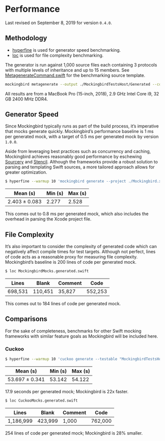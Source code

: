 # Performance

Last revised on September 8, 2019 for version `0.4.0`.

## Methodology

- [hyperfine](https://github.com/sharkdp/hyperfine) is used for generator speed benchmarking.
- [loc](https://github.com/cgag/loc) is used for file complexity benchmarking.

The generator is run against 1,000 source files each containing 3 protocols with multiple levels of inheritance and 
up to 15 members. See [MetagenerateCommand.swift](/MockingbirdCli/Interface/MetagenerateCommand.swift) 
for the benchmarking source template.

```bash
mockingbird metagenerate --output ./MockingbirdTestsHost/Generated --count 1000
```

All results are from a MacBook Pro (15-inch, 2018), 2.9 GHz Intel Core i9, 32 GB 2400 MHz DDR4.

## Generator Speed

Since Mockingbird typically runs as part of the build process, it’s imperative that mocks generate quickly. 
Mockingbird’s performance baseline is 1 ms per generated mock, with a target of 0.5 ms per generated mock by
version `1.0.0`.

Aside from leveraging best practices such as concurrency and caching, Mockingbird achieves reasonably good 
performance by eschewing [Sourcery](https://github.com/krzysztofzablocki/Sourcery) and 
[Stencil](https://github.com/stencilproject/Stencil). Although the frameworks provide a robust solution to parsing 
and templating Swift sources, a more tailored approach allows for greater optimization.

```bash
$ hyperfine --warmup 10 'mockingbird generate --project ./Mockingbird.xcodeproj --target MockingbirdTestsHost --output MockingbirdMocks.generated.swift'
```

| Mean (s) | Min (s) | Max (s) |
| --- | --- | --- |
| 2.403 ± 0.083 | 2.277 | 2.528 |

This comes out to 0.8 ms per generated mock, which also includes the overhead in parsing the Xcode project file.

## File Complexity

It’s also important to consider the complexity of generated code which can negatively affect compile times for test 
targets. Although not perfect, lines of code acts as a reasonable proxy for measuring file complexity. Mockingbird’s 
baseline is 200 lines of code per generated mock.

```bash
$ loc MockingbirdMocks.generated.swift 
```

| Lines | Blank | Comment | Code |
| --- | --- | --- | --- |
| 698,531 | 110,451 | 35,827 | 552,253 |

This comes out to 184 lines of code per generated mock.

## Comparisons

For the sake of completeness, benchmarks for other Swift mocking frameworks with similar feature goals as 
Mockingbird will be included here.

### Cuckoo

```bash
$ hyperfine --warmup 10 'cuckoo generate --testable "MockingbirdTestsHost" --output CuckooMocks.generated.swift ./MockingbirdTestsHost/*.swift'
```

| Mean (s) | Min (s) | Max (s) |
| --- | --- | --- |
| 53.697 ±  0.341 | 53.142 | 54.122 |

17.9 seconds per generated mock; Mockingbird is 22x faster.

```bash
$ loc CuckooMocks.generated.swift
```

| Lines | Blank | Comment | Code |
| --- | --- | --- | --- |
| 1,186,999 | 423,999 | 1,000 | 762,000 |

254 lines of code per generated mock; Mockingbird is 28% smaller.
